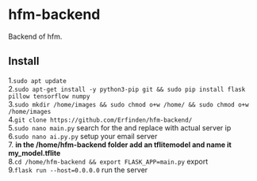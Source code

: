 # hfm-backend
Backend of hfm.

## Install
1.`sudo apt update`<br>
2.`sudo apt-get install -y python3-pip git && sudo pip install flask pillow tensorflow numpy` <br>
3.`sudo mkdir /home/images && sudo chmod o+w /home/ && sudo chmod o+w /home/images` <br>
4.`git clone https://github.com/Erfinden/hfm-backend/`<br>
5.`sudo nano main.py` search for the <server-ip> and replace with actual server ip<br>
6.`sudo nano ai.py.py` setup your email server <br> 
7. **in the /home/hfm-backend folder add an tflitemodel and name it my_model.tflite**  
8.`cd /home/hfm-backend && export FLASK_APP=main.py` export  <br>
9.`flask run --host=0.0.0.0` run the server <br>

